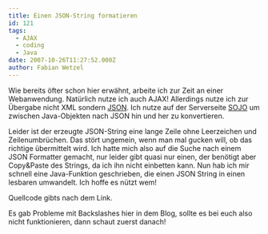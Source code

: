 ```yaml
---
title: Einen JSON-String formatieren
id: 121
tags:
  - AJAX
  - coding
  - Java
date: 2007-10-26T11:27:52.000Z
author: Fabian Wetzel
---
```


Wie bereits &#xF6;fter schon hier erw&#xE4;hnt, arbeite ich zur Zeit an einer Webanwendung. Nat&#xFC;rlich nutze ich auch AJAX! Allerdings nutze ich zur &#xDC;bergabe nicht XML sondern [JSON](http://json.org/). Ich nutze auf der Serverseite [SOJO](http://sojo.sourceforge.net/) um zwischen Java-Objekten nach JSON hin und her zu konvertieren.

Leider ist der erzeugte JSON-String eine lange Zeile ohne Leerzeichen und Zeilenumbr&#xFC;chen. Das st&#xF6;rt ungemein, wenn man mal gucken will, ob das richtige &#xFC;bermittelt wird. Ich hatte mich also auf die Suche nach einem JSON Formatter gemacht, nur leider gibt quasi nur einen, der ben&#xF6;tigt aber Copy&amp;Paste des Strings, da ich ihn nicht einbetten kann. Nun hab ich mir schnell eine Java-Funktion geschrieben, die einen JSON String in einen lesbaren umwandelt. Ich hoffe es n&#xFC;tzt wem!

Quellcode gibts nach dem Link.

<!--more-->

Es gab Probleme mit Backslashes hier in dem Blog, sollte es bei euch also nicht funktionieren, dann schaut zuerst danach!

   <div class="wlWriterSmartContent" id="scid:F2210F5F-69EB-4d4c-AFF7-B8A050E9CC72:f8bdfbc1-b19f-4620-af2c-db6d3c05cde8" style="padding-right: 0px; display: inline; padding-left: 0px; float: none; padding-bottom: 0px; margin: 0px; padding-top: 0px"><pre  style="width:100%;background-color:#DDDDDD;"><div><!--

Code highlighting produced by Actipro CodeHighlighter (freeware)
http://www.CodeHighlighter.com/

--><span style="color: #999999;"> 1</span> <span style="color: #0000FF;">public</span><span style="color: #000000;"> String makeReadable(String json) {
</span><span style="color: #999999;"> 2</span> <span style="color: #000000;">   StringBuilder sb </span><span style="color: #000000;">=</span><span style="color: #000000;"> </span><span style="color: #0000FF;">new</span><span style="color: #000000;"> StringBuilder();
</span><span style="color: #999999;"> 3</span> <span style="color: #000000;">   </span><span style="color: #0000FF;">int</span><span style="color: #000000;"> indent </span><span style="color: #000000;">=</span><span style="color: #000000;"> </span><span style="color: #000000;">0</span><span style="color: #000000;">;
</span><span style="color: #999999;"> 4</span> <span style="color: #000000;">   </span><span style="color: #0000FF;">boolean</span><span style="color: #000000;"> inString </span><span style="color: #000000;">=</span><span style="color: #000000;"> </span><span style="color: #0000FF;">false</span><span style="color: #000000;">;
</span><span style="color: #999999;"> 5</span> <span style="color: #000000;">   </span><span style="color: #0000FF;">char</span><span style="color: #000000;"> lastChar </span><span style="color: #000000;">=</span><span style="color: #000000;"> </span><span style="color: #000000;">'</span><span style="color: #000000;"> </span><span style="color: #000000;">'</span><span style="color: #000000;">;
</span><span style="color: #999999;"> 6</span> <span style="color: #000000;">   </span><span style="color: #0000FF;">char</span><span style="color: #000000;"> c;
</span><span style="color: #999999;"> 7</span> <span style="color: #000000;">   </span><span style="color: #0000FF;">for</span><span style="color: #000000;"> (</span><span style="color: #0000FF;">int</span><span style="color: #000000;"> i </span><span style="color: #000000;">=</span><span style="color: #000000;"> </span><span style="color: #000000;">0</span><span style="color: #000000;">; i </span><span style="color: #000000;">&lt;</span><span style="color: #000000;"> json.length(); i</span><span style="color: #000000;">++</span><span style="color: #000000;">) {
</span><span style="color: #999999;"> 8</span> <span style="color: #000000;">      </span><span style="color: #008000;">//</span><span style="color: #008000;"> Schleife f&#252;r jedes Zeichen</span><span style="color: #008000;">
</span><span style="color: #999999;"> 9</span> <span style="color: #008000;"></span><span style="color: #000000;">      c </span><span style="color: #000000;">=</span><span style="color: #000000;"> json.charAt(i);
</span><span style="color: #999999;">10</span> <span style="color: #000000;">      </span><span style="color: #0000FF;">if</span><span style="color: #000000;"> (c </span><span style="color: #000000;">==</span><span style="color: #000000;"> </span><span style="color: #000000;">'</span><span style="color: #000000;">&quot;</span><span style="color: #000000;">'</span><span style="color: #000000;"> </span><span style="color: #000000;">&amp;&amp;</span><span style="color: #000000;"> lastChar </span><span style="color: #000000;">!=</span><span style="color: #000000;"> </span><span style="color: #000000;">'</span><span style="color: #000000;">\\</span><span style="color: #000000;">'</span><span style="color: #000000;">) {
</span><span style="color: #999999;">11</span> <span style="color: #000000;">         inString </span><span style="color: #000000;">=</span><span style="color: #000000;"> </span><span style="color: #000000;">!</span><span style="color: #000000;">inString;
</span><span style="color: #999999;">12</span> <span style="color: #000000;">      }
</span><span style="color: #999999;">13</span> <span style="color: #000000;">      </span><span style="color: #0000FF;">if</span><span style="color: #000000;"> (inString) {
</span><span style="color: #999999;">14</span> <span style="color: #000000;">         </span><span style="color: #008000;">//</span><span style="color: #008000;"> innerhalb Strings darf nichts ge&#228;ndert werden!</span><span style="color: #008000;">
</span><span style="color: #999999;">15</span> <span style="color: #008000;"></span><span style="color: #000000;">         sb.append(c);
</span><span style="color: #999999;">16</span> <span style="color: #000000;">      } </span><span style="color: #0000FF;">else</span><span style="color: #000000;"> {
</span><span style="color: #999999;">17</span> <span style="color: #000000;">         </span><span style="color: #008000;">//</span><span style="color: #008000;"> normales Verhalten au&#223;erhalb eines Strings</span><span style="color: #008000;">
</span><span style="color: #999999;">18</span> <span style="color: #008000;"></span><span style="color: #000000;">         </span><span style="color: #0000FF;">switch</span><span style="color: #000000;"> (c) {
</span><span style="color: #999999;">19</span> <span style="color: #000000;">         </span><span style="color: #0000FF;">case</span><span style="color: #000000;"> </span><span style="color: #000000;">'</span><span style="color: #000000;">\n</span><span style="color: #000000;">'</span><span style="color: #000000;">:
</span><span style="color: #999999;">20</span> <span style="color: #000000;">         </span><span style="color: #0000FF;">case</span><span style="color: #000000;"> </span><span style="color: #000000;">'</span><span style="color: #000000;"> </span><span style="color: #000000;">'</span><span style="color: #000000;">:
</span><span style="color: #999999;">21</span> <span style="color: #000000;">         </span><span style="color: #0000FF;">case</span><span style="color: #000000;"> </span><span style="color: #000000;">'</span><span style="color: #000000;">\t</span><span style="color: #000000;">'</span><span style="color: #000000;">:
</span><span style="color: #999999;">22</span> <span style="color: #000000;">            </span><span style="color: #008000;">//</span><span style="color: #008000;"> alte Formatierungen entfernen</span><span style="color: #008000;">
</span><span style="color: #999999;">23</span> <span style="color: #008000;"></span><span style="color: #000000;">            </span><span style="color: #0000FF;">break</span><span style="color: #000000;">;
</span><span style="color: #999999;">24</span> <span style="color: #000000;">         </span><span style="color: #0000FF;">case</span><span style="color: #000000;"> </span><span style="color: #000000;">'</span><span style="color: #000000;">[</span><span style="color: #000000;">'</span><span style="color: #000000;">:
</span><span style="color: #999999;">25</span> <span style="color: #000000;">            sb.append(</span><span style="color: #000000;">&quot;</span><span style="color: #000000;">\n</span><span style="color: #000000;">&quot;</span><span style="color: #000000;">);
</span><span style="color: #999999;">26</span> <span style="color: #000000;">            appendIndents(sb, indent);
</span><span style="color: #999999;">27</span> <span style="color: #000000;">            sb.append(c);
</span><span style="color: #999999;">28</span> <span style="color: #000000;">            sb.append(</span><span style="color: #000000;">&quot;</span><span style="color: #000000;">\n</span><span style="color: #000000;">&quot;</span><span style="color: #000000;">);
</span><span style="color: #999999;">29</span> <span style="color: #000000;">            appendIndents(sb, </span><span style="color: #000000;">++</span><span style="color: #000000;">indent);
</span><span style="color: #999999;">30</span> <span style="color: #000000;">            </span><span style="color: #0000FF;">break</span><span style="color: #000000;">;
</span><span style="color: #999999;">31</span> <span style="color: #000000;">         </span><span style="color: #0000FF;">case</span><span style="color: #000000;"> </span><span style="color: #000000;">'</span><span style="color: #000000;">{</span><span style="color: #000000;">'</span><span style="color: #000000;">:
</span><span style="color: #999999;">32</span> <span style="color: #000000;">            sb.append(c);
</span><span style="color: #999999;">33</span> <span style="color: #000000;">            sb.append(</span><span style="color: #000000;">&quot;</span><span style="color: #000000;">\n</span><span style="color: #000000;">&quot;</span><span style="color: #000000;">);
</span><span style="color: #999999;">34</span> <span style="color: #000000;">            appendIndents(sb, </span><span style="color: #000000;">++</span><span style="color: #000000;">indent);
</span><span style="color: #999999;">35</span> <span style="color: #000000;">            </span><span style="color: #0000FF;">break</span><span style="color: #000000;">;
</span><span style="color: #999999;">36</span> <span style="color: #000000;">         </span><span style="color: #0000FF;">case</span><span style="color: #000000;"> </span><span style="color: #000000;">'</span><span style="color: #000000;">}</span><span style="color: #000000;">'</span><span style="color: #000000;">:
</span><span style="color: #999999;">37</span> <span style="color: #000000;">         </span><span style="color: #0000FF;">case</span><span style="color: #000000;"> </span><span style="color: #000000;">'</span><span style="color: #000000;">]</span><span style="color: #000000;">'</span><span style="color: #000000;">:
</span><span style="color: #999999;">38</span> <span style="color: #000000;">            sb.append(</span><span style="color: #000000;">&quot;</span><span style="color: #000000;">\n</span><span style="color: #000000;">&quot;</span><span style="color: #000000;">);
</span><span style="color: #999999;">39</span> <span style="color: #000000;">            appendIndents(sb, </span><span style="color: #000000;">--</span><span style="color: #000000;">indent);
</span><span style="color: #999999;">40</span> <span style="color: #000000;">            sb.append(c);
</span><span style="color: #999999;">41</span> <span style="color: #000000;">            </span><span style="color: #0000FF;">break</span><span style="color: #000000;">;
</span><span style="color: #999999;">42</span> <span style="color: #000000;">         </span><span style="color: #0000FF;">case</span><span style="color: #000000;"> </span><span style="color: #000000;">'</span><span style="color: #000000;">:</span><span style="color: #000000;">'</span><span style="color: #000000;">:
</span><span style="color: #999999;">43</span> <span style="color: #000000;">            sb.append(</span><span style="color: #000000;">'</span><span style="color: #000000;"> </span><span style="color: #000000;">'</span><span style="color: #000000;">);
</span><span style="color: #999999;">44</span> <span style="color: #000000;">            sb.append(c);
</span><span style="color: #999999;">45</span> <span style="color: #000000;">            sb.append(</span><span style="color: #000000;">'</span><span style="color: #000000;"> </span><span style="color: #000000;">'</span><span style="color: #000000;">);
</span><span style="color: #999999;">46</span> <span style="color: #000000;">            </span><span style="color: #0000FF;">break</span><span style="color: #000000;">;
</span><span style="color: #999999;">47</span> <span style="color: #000000;">         </span><span style="color: #0000FF;">case</span><span style="color: #000000;"> </span><span style="color: #000000;">'</span><span style="color: #000000;">,</span><span style="color: #000000;">'</span><span style="color: #000000;">:
</span><span style="color: #999999;">48</span> <span style="color: #000000;">            sb.append(c);
</span><span style="color: #999999;">49</span> <span style="color: #000000;">            sb.append(</span><span style="color: #000000;">'</span><span style="color: #000000;">\n</span><span style="color: #000000;">'</span><span style="color: #000000;">);
</span><span style="color: #999999;">50</span> <span style="color: #000000;">            appendIndents(sb, indent);
</span><span style="color: #999999;">51</span> <span style="color: #000000;">            </span><span style="color: #0000FF;">break</span><span style="color: #000000;">;
</span><span style="color: #999999;">52</span> <span style="color: #000000;">         </span><span style="color: #0000FF;">default</span><span style="color: #000000;">:
</span><span style="color: #999999;">53</span> <span style="color: #000000;">            sb.append(c);
</span><span style="color: #999999;">54</span> <span style="color: #000000;">         }
</span><span style="color: #999999;">55</span> <span style="color: #000000;">      }
</span><span style="color: #999999;">56</span> <span style="color: #000000;">      lastChar </span><span style="color: #000000;">=</span><span style="color: #000000;"> c;
</span><span style="color: #999999;">57</span> <span style="color: #000000;">   }
</span><span style="color: #999999;">58</span> <span style="color: #000000;">   </span><span style="color: #0000FF;">return</span><span style="color: #000000;"> sb.toString();
</span><span style="color: #999999;">59</span> <span style="color: #000000;">}
</span><span style="color: #999999;">60</span> <span style="color: #000000;">
</span><span style="color: #999999;">61</span> <span style="color: #000000;"></span><span style="color: #0000FF;">private</span><span style="color: #000000;"> </span><span style="color: #0000FF;">void</span><span style="color: #000000;"> appendIndents(StringBuilder sb, </span><span style="color: #0000FF;">int</span><span style="color: #000000;"> indent) {
</span><span style="color: #999999;">62</span> <span style="color: #000000;">   </span><span style="color: #0000FF;">for</span><span style="color: #000000;"> (</span><span style="color: #0000FF;">int</span><span style="color: #000000;"> i </span><span style="color: #000000;">=</span><span style="color: #000000;"> </span><span style="color: #000000;">0</span><span style="color: #000000;">; i </span><span style="color: #000000;">&lt;</span><span style="color: #000000;"> indent; i</span><span style="color: #000000;">++</span><span style="color: #000000;">) {
</span><span style="color: #999999;">63</span> <span style="color: #000000;">      sb.append(</span><span style="color: #000000;">&quot;</span><span style="color: #000000;">\t</span><span style="color: #000000;">&quot;</span><span style="color: #000000;">);
</span><span style="color: #999999;">64</span> <span style="color: #000000;">   }
</span><span style="color: #999999;">65</span> <span style="color: #000000;">
</span><span style="color: #999999;">66</span> <span style="color: #000000;">}</span></div></pre></div>

